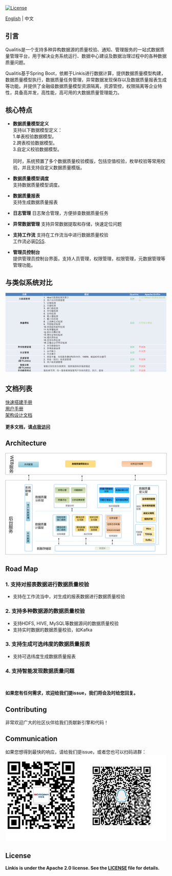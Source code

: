 [![License](https://img.shields.io/badge/license-Apache%202-4EB1BA.svg)](https://www.apache.org/licenses/LICENSE-2.0.html)  

[English](../../../README.md) | 中文  

## 引言
Qualitis是一个支持多种异构数据源的质量校验、通知、管理服务的一站式数据质量管理平台，用于解决业务系统运行、数据中心建设及数据治理过程中的各种数据质量问题。

Qualitis基于Spring Boot，依赖于Linkis进行数据计算，提供数据质量模型构建，数据质量模型执行，数据质量任务管理，异常数据发现保存以及数据质量报表生成等功能。并提供了金融级数据质量模型资源隔离，资源管控，权限隔离等企业特性，具备高并发，高性能，高可用的大数据质量管理能力。

## 核心特点
- **数据质量模型定义**   
支持以下数据模型定义：  
1.单表校验数据模型。  
2.跨表校验数据模型。  
3.自定义校验数据模型。  
<br />同时，系统预置了多个数据质量校验模版，包括空值校验，枚举校验等常用校验，并且支持自定义数据质量模版。  

- **数据质量模型调度**  
支持数据质量模型调度。 

- **数据质量报表**  
支持生成数据质量报表  

- **日志管理**
日志聚合管理，方便排查数据质量任务

- **异常数据管理**
支持异常数据提取和存储，快速定位问题

- **支持工作流**
支持在工作流当中进行数据质量校验  
工作流必装[DSS](https://github.com/WeBankFinTech/Linkis).

- **管理员控制台**  
提供管理员控制台界面，支持人员管理，权限管理，权限管理，元数据管理等管理功能。  

## 与类似系统对比
![](../../../images/zh_CN/ch1/相似系统对比图.png)

## 文档列表
[快速搭建手册](快速搭建手册.md)  
[用户手册](用户手册.md)  
[架构设计文档](架构设计文档.md)  
<br/>
**更多文档，请[点我访问](https://github.com/WeBankFinTech/Qualitis/wiki)**

## Architecture
![](../../../images/zh_CN/ch1/总体架构设计.png)

## Road Map
### 1. 支持对报表数据进行数据质量校验

- 支持在工作流当中，对生成的报表数据进行数据质量校验  

### 2. 支持多种数据源的数据质量校验

- 支持HDFS, HIVE, MySQL等数据源间的数据质量校验  
- 支持实时数据的数据质量校验，如Kafka  

### 3. 支持生成可选纬度的数据质量报表

- 支持可选纬度生成数据质量报表

### 4. 支持智能发现数据质量问题
<br/>

**如果您有任何需求，欢迎给我们提issue，我们将会及时给您回复。**

## Contributing
非常欢迎广大的社区伙伴给我们贡献新引擎和代码！

## Communication
如果您想得到最快的响应，请给我们提issue，或者您也可以扫码进群：
![](../../../images/en_US/ch1/ContractUs.png)

## License
**Linkis is under the Apache 2.0 license. See the [LICENSE](/LICENSE) file for details.**